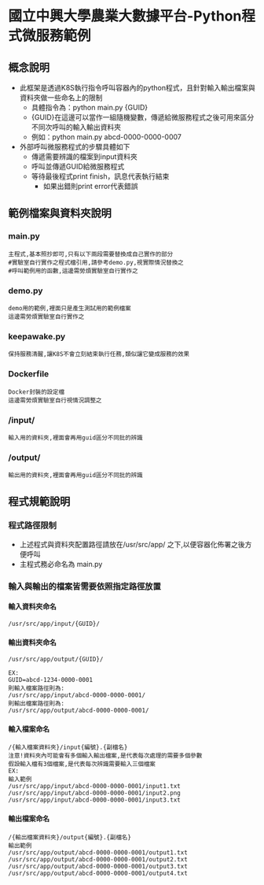 
# 國立中興大學農業大數據平台-Python程式微服務範例
## 概念說明
- 此框架是透過K8S執行指令呼叫容器內的python程式，且針對輸入輸出檔案與資料夾做一些命名上的限制
	- 具體指令為：python main.py {GUID}
	- {GUID}在這邊可以當作一組隨機變數，傳遞給微服務程式之後可用來區分不同次呼叫的輸入輸出資料夾
	- 例如：python main.py abcd-0000-0000-0007
- 外部呼叫微服務程式的步驟具體如下
	- 傳遞需要辨識的檔案到input資料夾
	- 呼叫並傳遞GUID給微服務程式
	- 等待最後程式print finish，訊息代表執行結束
		- 如果出錯則print error代表錯誤

## 範例檔案與資料夾說明

### main.py
	主程式,基本照抄即可,只有以下兩段需要替換成自己實作的部分
	#實驗室自行實作之程式檔引用,請參考demo.py,視實際情況替換之
	#呼叫範例用的函數,這邊需勞煩實驗室自行實作之
	
### demo.py
	demo用的範例,裡面只是產生測試用的範例檔案
	這邊需勞煩實驗室自行實作之

### keepawake.py
	保持服務清醒,讓K8S不會立刻結束執行任務,類似讓它變成服務的效果

### Dockerfile
	Docker封裝的設定檔
	這邊需勞煩實驗室自行視情況調整之

### /input/
	輸入用的資料夾,裡面會再用guid區分不同批的辨識
### /output/
	輸出用的資料夾,裡面會再用guid區分不同批的辨識

## 程式規範說明
### 程式路徑限制
- 上述程式與資料夾配置路徑請放在/usr/src/app/ 之下,以便容器化佈署之後方便呼叫
- 主程式務必命名為 main.py

### 輸入與輸出的檔案皆需要依照指定路徑放置
#### 輸入資料夾命名
    /usr/src/app/input/{GUID}/
#### 輸出資料夾命名
    /usr/src/app/output/{GUID}/

    EX: 
    GUID=abcd-1234-0000-0001
    則輸入檔案路徑則為:
    /usr/src/app/input/abcd-0000-0000-0001/
    則輸出檔案路徑則為:
    /usr/src/app/output/abcd-0000-0000-0001/

#### 輸入檔案命名
	/{輸入檔案資料夾}/input{編號}.{副檔名}
	注意!資料夾內可能會有多個輸入輸出檔案,是代表每次處理的需要多個參數
    假設輸入檔有3個檔案,是代表每次辨識需要輸入三個檔案
    EX:
	輸入範例
    /usr/src/app/input/abcd-0000-0000-0001/input1.txt
    /usr/src/app/input/abcd-0000-0000-0001/input2.png
    /usr/src/app/input/abcd-0000-0000-0001/input3.txt
#### 輸出檔案命名	
	/{輸出檔案資料夾}/output{編號}.{副檔名}
	輸出範例
	/usr/src/app/output/abcd-0000-0000-0001/output1.txt
	/usr/src/app/output/abcd-0000-0000-0001/output2.txt
	/usr/src/app/output/abcd-0000-0000-0001/output3.txt
	/usr/src/app/output/abcd-0000-0000-0001/output4.txt